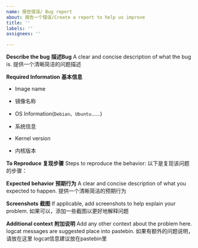 ```yaml
---
name: 报告错误/ Bug report
about: 报告一个错误/Create a report to help us improve
title: ''
labels: ''
assignees: ''

---
```


**Describe the bug**
**描述Bug**
A clear and concise description of what the bug is.
提供一个清晰简洁的问题描述

**Required Information**
**基本信息**
- Image name
- 镜像名称

- OS Information(`Debian`、`Ubuntu`……)
- 系统信息

- Kernel version
- 内核版本


**To Reproduce**
**复现步骤**
Steps to reproduce the behavior:
以下是复现该问题的步骤：


**Expected behavior**
**预期行为**
A clear and concise description of what you expected to happen.
提供一个清晰简洁的预期行为

**Screenshots**
**截图**
If applicable, add screenshots to help explain your problem.
如果可以，添加一些截图以更好地解释问题

**Additional context**
**附加说明**
Add any other context about the problem here.
logcat messages are suggested place into pastebin.
如果有额外的问题说明，请放在这里
logcat信息建议放在pastebin里
